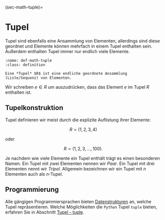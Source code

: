 (sec-math-tuple)=
# Tupel

Tupel sind ebenfalls eine Ansammlung von Elementen, allerdings sind diese geordnet und Elemente können mehrfach in einem Tupel enthalten sein.
Außerdem enthalten Tupel immer nur endlich viele Elemente.

```{admonition} Tupel
:name: def-math-tuple
:class: definition

Eine *Tupel* $R$ ist eine endliche geordnete Ansammlung (Liste/Sequenz) von Elementen.
```

Wir schreiben $e \in R$ um auszudrücken, dass das Element $e$ im Tupel $R$ enthalten ist.

## Tupelkonstruktion

Tupel definieren wir meist durch die explizite Auflistung ihrer Elemente:

$$R = (1,2,3,4)$$

oder

$$R = (1,2,3,\ldots,100).$$

Je nachdem wie viele Elemente ein Tupel enthält trägt es einen besonderen Namen.
Ein Tupel mit zwei Elementen nennen wir *Paar*.
Ein Tupel mit drei Elementen nennt wir *Tripel*.
Allgemein bezeichnen wir ein Tupel mit $n$ Elementen auch als $n$-Tupel.

## Programmierung

Alle gängigen Programmiersprachen bieten [Datenstrukturen](sec-data-structures) an, welche Tupel repräsentieren.
Welche Möglichkeiten die ``Python`` Tupel ``tuple`` bieten, erfahren Sie in Abschnitt [Tupel - tuple](sec-tuple).